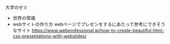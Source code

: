 大学のゼミ
- 世界の常識
- webサイトの作り方
webページでプレゼンをするにあたって参考にできそうなサイト
https://www.webprofessional.jp/how-to-create-beautiful-html-css-presentations-with-webslides/
